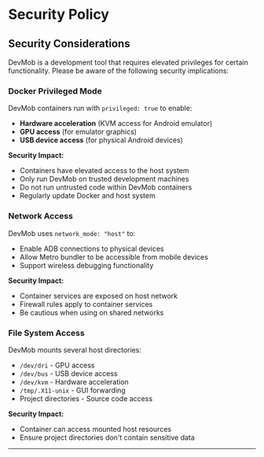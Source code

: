 # Security Policy

## Security Considerations

DevMob is a development tool that requires elevated privileges for certain functionality. Please be aware of the following security implications:

### Docker Privileged Mode

DevMob containers run with `privileged: true` to enable:
- **Hardware acceleration** (KVM access for Android emulator)
- **GPU access** (for emulator graphics)
- **USB device access** (for physical Android devices)

**Security Impact:**
- Containers have elevated access to the host system
- Only run DevMob on trusted development machines
- Do not run untrusted code within DevMob containers
- Regularly update Docker and host system

### Network Access

DevMob uses `network_mode: "host"` to:
- Enable ADB connections to physical devices
- Allow Metro bundler to be accessible from mobile devices
- Support wireless debugging functionality

**Security Impact:**
- Container services are exposed on host network
- Firewall rules apply to container services
- Be cautious when using on shared networks

### File System Access

DevMob mounts several host directories:
- `/dev/dri` - GPU access
- `/dev/bus` - USB device access
- `/dev/kvm` - Hardware acceleration
- `/tmp/.X11-unix` - GUI forwarding
- Project directories - Source code access

**Security Impact:**
- Container can access mounted host resources
- Ensure project directories don't contain sensitive data

---

